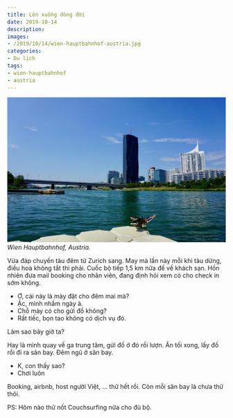 ```yaml
---
title: Lên xuống dòng đời
date: 2019-10-14
description:
images:
- /2019/10/14/wien-hauptbahnhof-austria.jpg
categories:
- Du lịch
tags:
- wien-hauptbahnhof
- austria
---
```

![Wien Hauptbahnhof Austria](/2019/10/14/wien-hauptbahnhof-austria.jpg)
*Wien Hauptbahnhof, Austria.*

Vừa đáp chuyến tàu đêm từ Zurich sang. May mà lần này mỗi khi tàu dừng, điều hoà không tắt thì phải. Cuốc bộ tiếp 1,5 km nữa để về khách sạn. Hồn nhiên đưa mail booking cho nhân viên, đang định hỏi xem có cho check in sớm không.

- Ơ, cái này là mày đặt cho đêm mai mà?
- Ặc, mình nhầm ngày à.
- Chỗ mày có cho gửi đồ không?
- Rất tiếc, bọn tao không có dịch vụ đó.
  
Làm sao bây giờ ta?

Hay là mình quay về ga trung tâm, gửi đồ ở đó rồi lượn. Ăn tối xong, lấy đồ rồi đi ra sân bay. Đêm ngủ ở sân bay.

- K, con thấy sao?
- Chơi luôn
  
Booking, airbnb, host người Việt, ... thử hết rồi. Còn mỗi sân bay là chưa thử thôi.

PS: Hôm nào thử nốt Couchsurfing nữa cho đủ bộ.